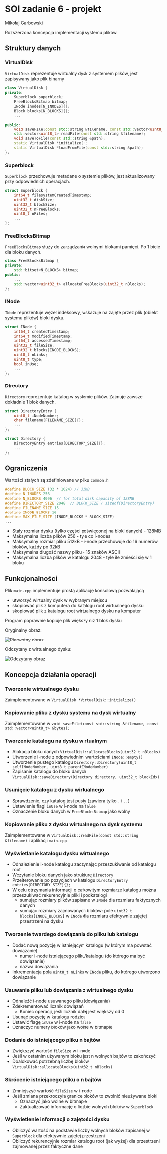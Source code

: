 # SOI zadanie 6 - projekt
Mikołaj Garbowski

Rozszerzona koncepcja implementacji systemu plików.

## Struktury danych

### VirtualDisk
`VirtualDisk` reprezentuje wirtualny dysk z systemem plików, jest zapisywany jako plik binarny

```c++
class VirtualDisk {
private:
    Superblock superblock;
    FreeBlocksBitmap bitmap;
    INode inodes[N_INODES]{};
    Block blocks[N_BLOCKS]{};
    ...  
    
public:
    void saveFile(const std::string &filename, const std::vector<uint8_t> &bytes);
    std::vector<uint8_t> readFile(const std::string &filename);
    void saveToFile(const std::string &path);
    static VirtualDisk *initialize();
    static VirtualDisk *loadFromFile(const std::string &path);
};
```

### Superblock
`Superblock` przechowuje metadane o systemie plików, jest aktualizowany przy odpowiednich operacjach.

```c++
struct Superblock {
    int64_t filesystemCreatedTimestamp;
    uint32_t diskSize;
    uint32_t blockSize;
    uint32_t nFreeBlocks;
    uint8_t nFiles;
    ...
};
```

### FreeBlocksBitmap
`FreeBlocksBitmap` służy do zarządzania wolnymi blokami pamięci.
Po 1 bicie dla bloku danych.

```c++
class FreeBlocksBitmap {
private:
    std::bitset<N_BLOCKS> bitmap;
public:
    ...
    std::vector<uint32_t> allocateFreeBlocks(uint32_t nBlocks);
};
```

### INode
`INode` reprezentuje węzeł indeksowy, wskazuje na zajęte przez plik (obiekt systemu plików) bloki dysku.

```c++
struct INode {
    int64_t createdTimestamp;
    int64_t modifiedTimestamp;
    int64_t accessedTimestamp;
    uint32_t fileSize;
    uint32_t blocks[INODE_BLOCKS];
    uint8_t nLinks;
    uint8_t type;
    bool inUse;
    ...
};
```

### Directory
`Directory` reprezentuje katalog w systemie plików. Zajmuje zawsze dokładnie 1 blok danych.

```c++
struct DirectoryEntry {
    uint8_t iNodeNumber;
    char filename[FILENAME_SIZE]{};
    ...
};

struct Directory {
    DirectoryEntry entries[DIRECTORY_SIZE]{};
    ...
};
```

## Ograniczenia
Wartości stałych są zdefiniowane w pliku `common.h`

```c++
#define BLOCK_SIZE (32 * 1024) // 32kB
#define N_INODES 256
#define N_BLOCKS 4096  // for total disk capacity of 128MB
#define DIRECTORY_SIZE 2048  // BLOCK_SIZE / sizeof(DirectoryEntry)
#define FILENAME_SIZE 15
#define INODE_BLOCKS 16
#define MAX_FILE_SIZE (INODE_BLOCKS * BLOCK_SIZE)
...
```

* Stały rozmiar dysku (tylko części poświęconej na bloki danych) - 128MB
* Maksymalna liczba plików 256 - tyle co i-nodes
* Maksymalny rozmiar pliku 512kB - i-node przechowuje do 16 numerów bloków, każdy po 32kB
* Maksymalna długość nazwy pliku - 15 znaków ASCII
* Maksymalna liczba plików w katalogu 2048 - tyle ile zmieści się w 1 bloku


## Funkcjonalności
Plik `main.cpp` implementuje prostą aplikację konsolową pozwalającą 
* utworzyć wirtualny dysk w wybranym miejscu
* skopiować plik z komputera do katalogu root wirtualnego dysku
* skopiować plik z katalogu root wirtualnego dysku na komputer

Program poprawnie kopiuje plik większy niż 1 blok dysku

Oryginalny obraz:

![Pierwotny obraz](./kot1.jpeg)

Odczytany z wirtualnego dysku:

![Odczytany obraz](./result1.jpeg)

## Koncepcja działania operacji
### Tworzenie wirtualnego dysku
Zaimplementowane w `VirtualDisk *VirtualDisk::initialize()`

### Kopiowanie pliku z dysku systemu na dysk wirtualny
Zaimplementowane w `void saveFile(const std::string &filename, const std::vector<uint8_t> &bytes);`

### Tworzenie katalogu na dysku wirtualnym
* Alokacja bloku danych `VirtualDisk::allocateBlocks(uint32_t nBlocks)`
* Utworzenie i-node z odpowiednimi wartościami `INode::empty()`
* Utworzenie pustego katalogu `Directory::Directory(uint8_t selfINodeNumber, uint8_t parentINodeNumber)`
* Zapisanie katalogu do bloku danych `VirtualDisk::saveDirectory(Directory directory, uint32_t blockIdx)`

### Usunięcie katalogu z dysku wirtualnego
* Sprawdzenie, czy katalog jest pusty (zawiera tylko `.` i `..`)
* Ustawienie flagi `inUse` w i-node na `false`
* Oznaczenie bloku danych w `FreeBlocksBitmap` jako wolny

### Kopiowanie pliku z dysku wirtualnego na dysk systemu
Zaimplementowane w `VirtualDisk::readFile(const std::string &filename)` i aplikacji `main.cpp`

### Wyświetlanie katalogu dysku wirtualnego
* Odnalezienie i-node katalogu zaczynając przeszukiwanie od katalogu root
* Wczytanie bloku danych jako strukturę `Directory`
* Przeiterowanie po pozycjach w katalogu `DirectoryEntry entries[DIRECTORY_SIZE]{};`
* W celu otrzymania informacji o całkowitym rozmiarze katalogu można przeszukiwać rekurencyjnie pliki i podkatalogi
  * sumując rozmiary plików zapisane w `INode` dla rozmiaru faktycznych danych
  * sumując rozmiary zajmowanych bloków: pole `uint32_t blocks[INODE_BLOCKS]` w `INode` dla rozmiaru efektywnie zajętej przestrzeni na dysku

### Tworzenie twardego dowiązania do pliku lub katalogu
* Dodać nową pozycję w istniejącym katalogu (w którym ma powstać dowiązanie)
  * numer i-node istniejącego pliku/katalogu (do którego ma być dowiązanie)
  * nazwa dowiązania
* Inkrementacja pola `uint8_t nLinks` w `INode` pliku, do którego utworzono dowiązanie

### Usuwanie pliku lub dowiązania z wirtualnego dysku
* Odnaleźć i-node usuwanego pliku (dowiązania)
* Zdekrementować licznik dowiązań
  * Koniec operacji, jeśli licznik dalej jest większy od 0
* Usunąć pozycję w katalogu rodzicu
* Ustawić flagę `inUse` w i-node na `false`
* Oznaczyć numery bloków jako wolne w bitmapie

### Dodanie do istniejącego pliku n bajtów
* Zwiększyć wartość `fileSize` w i-node
* Jeśli w ostatnim używanym bloku jest n wolnych bajtów to zakończyć
* Doalokować potrzebną liczbę bloków `VirtualDisk::allocateBlocks(uint32_t nBlocks)`

### Skrócenie istniejącego pliku o n bajtów
* Zmniejszyć wartość `fileSize` w i-node
* Jeśli zmiana przekroczyła granice bloków to zwolnić nieużywane bloki
  * Oznaczyć jako wolne w bitmapie
  * Zaktualizować informację o liczbie wolnych bloków w `Superblock`

### Wyświetlenie informacji o zajętości dysku
* Obliczyć wartość na podstawie liczby wolnych bloków zapisanej w `Superblock` dla efektywnie zajętej przestrzeni
* Obliczyć rekurencyjnie rozmiar katalogu root (jak wyżej) dla przestrzeni zajmowanej przez faktyczne dane